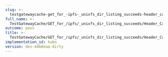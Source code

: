 ```yaml
---
slug: >-
  testgatewaycache-get_for_-ipfs-_unixfs_dir_listing_succeeds-header_cache-control
full_name: >-
  TestGatewayCache/GET_for_/ipfs/_unixfs_dir_listing_succeeds/Header_Cache-Control
outcome: pass
title: >-
  TestGatewayCache/GET_for_/ipfs/_unixfs_dir_listing_succeeds/Header_Cache-Control
implementation_id: kubo
version: dev-44b0eaa-dirty
---
```


